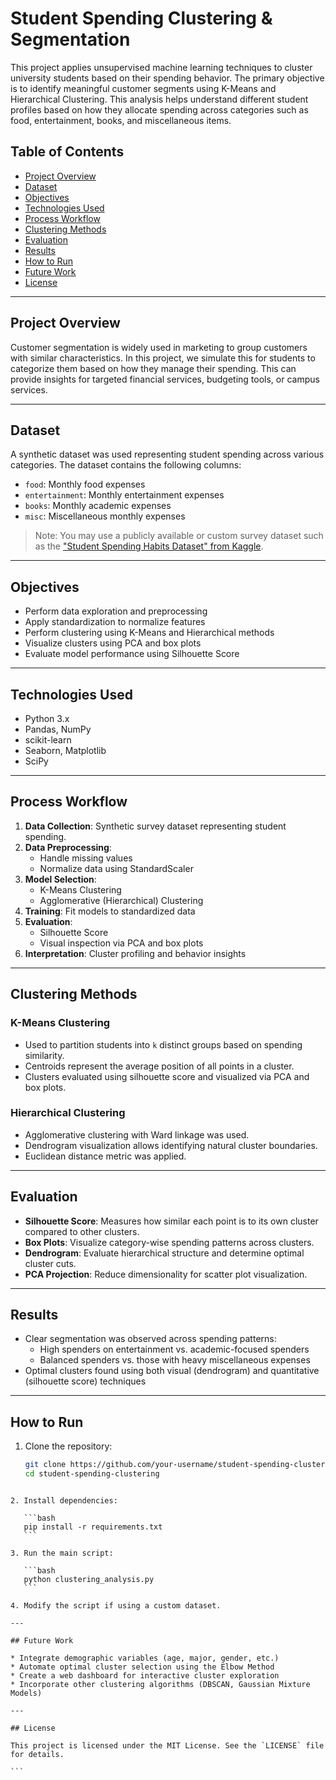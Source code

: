 # Student Spending Clustering & Segmentation

This project applies unsupervised machine learning techniques to cluster university students based on their spending behavior. The primary objective is to identify meaningful customer segments using K-Means and Hierarchical Clustering. This analysis helps understand different student profiles based on how they allocate spending across categories such as food, entertainment, books, and miscellaneous items.

## Table of Contents

- [Project Overview](#project-overview)
- [Dataset](#dataset)
- [Objectives](#objectives)
- [Technologies Used](#technologies-used)
- [Process Workflow](#process-workflow)
- [Clustering Methods](#clustering-methods)
- [Evaluation](#evaluation)
- [Results](#results)
- [How to Run](#how-to-run)
- [Future Work](#future-work)
- [License](#license)

---

## Project Overview

Customer segmentation is widely used in marketing to group customers with similar characteristics. In this project, we simulate this for students to categorize them based on how they manage their spending. This can provide insights for targeted financial services, budgeting tools, or campus services.

---

## Dataset

A synthetic dataset was used representing student spending across various categories. The dataset contains the following columns:

- `food`: Monthly food expenses
- `entertainment`: Monthly entertainment expenses
- `books`: Monthly academic expenses
- `misc`: Miscellaneous monthly expenses

> Note: You may use a publicly available or custom survey dataset such as the ["Student Spending Habits Dataset" from Kaggle](https://www.kaggle.com/code/shroukelnagdy/student-spending-habits/input).

---

## Objectives

- Perform data exploration and preprocessing
- Apply standardization to normalize features
- Perform clustering using K-Means and Hierarchical methods
- Visualize clusters using PCA and box plots
- Evaluate model performance using Silhouette Score

---

## Technologies Used

- Python 3.x
- Pandas, NumPy
- scikit-learn
- Seaborn, Matplotlib
- SciPy

---

## Process Workflow

1. **Data Collection**: Synthetic survey dataset representing student spending.
2. **Data Preprocessing**:
   - Handle missing values
   - Normalize data using StandardScaler
3. **Model Selection**:
   - K-Means Clustering
   - Agglomerative (Hierarchical) Clustering
4. **Training**: Fit models to standardized data
5. **Evaluation**:
   - Silhouette Score
   - Visual inspection via PCA and box plots
6. **Interpretation**: Cluster profiling and behavior insights

---

## Clustering Methods

### K-Means Clustering

- Used to partition students into `k` distinct groups based on spending similarity.
- Centroids represent the average position of all points in a cluster.
- Clusters evaluated using silhouette score and visualized via PCA and box plots.

### Hierarchical Clustering

- Agglomerative clustering with Ward linkage was used.
- Dendrogram visualization allows identifying natural cluster boundaries.
- Euclidean distance metric was applied.

---

## Evaluation

- **Silhouette Score**: Measures how similar each point is to its own cluster compared to other clusters.
- **Box Plots**: Visualize category-wise spending patterns across clusters.
- **Dendrogram**: Evaluate hierarchical structure and determine optimal cluster cuts.
- **PCA Projection**: Reduce dimensionality for scatter plot visualization.

---

## Results

- Clear segmentation was observed across spending patterns:
  - High spenders on entertainment vs. academic-focused spenders
  - Balanced spenders vs. those with heavy miscellaneous expenses
- Optimal clusters found using both visual (dendrogram) and quantitative (silhouette score) techniques

---

## How to Run

1. Clone the repository:
   ```bash
   git clone https://github.com/your-username/student-spending-clustering.git
   cd student-spending-clustering
````

2. Install dependencies:

   ```bash
   pip install -r requirements.txt
   ```

3. Run the main script:

   ```bash
   python clustering_analysis.py
   ```

4. Modify the script if using a custom dataset.

---

## Future Work

* Integrate demographic variables (age, major, gender, etc.)
* Automate optimal cluster selection using the Elbow Method
* Create a web dashboard for interactive cluster exploration
* Incorporate other clustering algorithms (DBSCAN, Gaussian Mixture Models)

---

## License

This project is licensed under the MIT License. See the `LICENSE` file for details.

```

